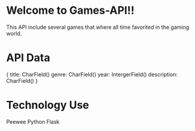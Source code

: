 # Welcome to Games-API!!

This API include several games that where all time favorited in the gaming world.

# API Data
{
    title: CharField()
    genre: CharField()
    year: IntergerField()
    description: CharField()
}  

# Technology Use

Peewee
Python
Flask
